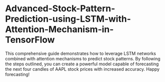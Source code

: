 # Advanced-Stock-Pattern-Prediction-using-LSTM-with-Attention-Mechanism-in-TensorFlow
This comprehensive guide demonstrates how to leverage LSTM networks combined with attention mechanisms to predict stock patterns. By following the steps outlined, you can create a powerful model capable of forecasting the next four candles of AAPL stock prices with increased accuracy. Happy forecasting!
